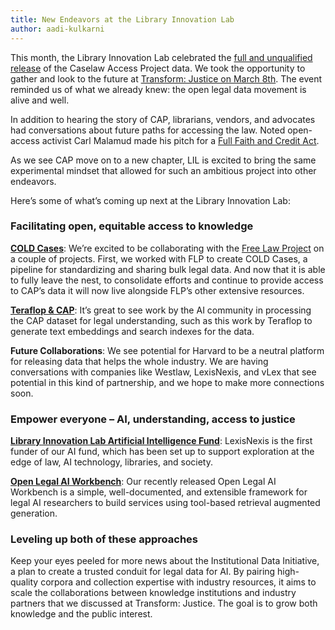 ```yaml
---
title: New Endeavors at the Library Innovation Lab
author: aadi-kulkarni
---
```

This month, the Library Innovation Lab celebrated the [full and unqualified release](https://lil.law.harvard.edu/blog/2024/03/26/transitions-for-the-caselaw-access-project/) of the Caselaw Access Project data. We took the opportunity to gather and look to the future at [Transform: Justice on March 8th](http://lil.law.harvard.edu/about/cap-celebration). The event reminded us of what we already knew: the open legal data movement is alive and well. 

In addition to hearing the story of CAP, librarians, vendors, and advocates had conversations about future paths for accessing the law. Noted open-access activist Carl Malamud made his pitch for a [Full Faith and Credit Act](https://www.youtube.com/watch?v=JTIIfCp1Ufk). 

As we see CAP move on to a new chapter, LIL is excited to bring the same experimental mindset that allowed for such an ambitious project into other endeavors. 

Here’s some of what’s coming up next at the Library Innovation Lab: 

### Facilitating open, equitable access to knowledge

**[COLD Cases](https://huggingface.co/datasets/harvard-lil/cold-cases)**: We’re excited to be collaborating with the [Free Law Project](http://www.free.law) on a couple of projects. First, we worked with FLP to create COLD Cases, a pipeline for standardizing and sharing bulk legal data. And now that it is able to fully leave the nest, to consolidate efforts and continue to provide access to CAP’s data it will now live alongside FLP’s other extensive resources. 

**[Teraflop & CAP](https://threadreaderapp.com/thread/1766157444936507837.html)**: It’s great to see work by the AI community in processing the CAP dataset for legal understanding, such as this work by Teraflop to generate text embeddings and search indexes for the data.

**Future Collaborations**: We see potential for Harvard to be a neutral platform for releasing data that helps the whole industry. We are having conversations with companies like Westlaw, LexisNexis, and vLex that see potential in this kind of partnership, and we hope to make more connections soon.
 
### Empower everyone – AI, understanding, access to justice

**[Library Innovation Lab Artificial Intelligence Fund](http://lil.law.harvard.edu/about/ai)**: LexisNexis is the first funder of our AI fund, which has been set up to support exploration at the edge of law, AI technology, libraries, and society.

**[Open Legal AI Workbench](https://lil.law.harvard.edu/blog/2024/03/08/announcing-the-open-legal-ai-workbench-olaw/)**: Our recently released Open Legal AI Workbench is a simple, well-documented, and extensible framework for legal AI researchers to build services using tool-based retrieval augmented generation. 
 
### Leveling up both of these approaches

Keep your eyes peeled for more news about the Institutional Data Initiative, a plan to create a trusted conduit for legal data for AI. By pairing high-quality corpora and collection expertise with industry resources, it aims to scale the collaborations between knowledge institutions and industry partners that we discussed at Transform: Justice. The goal is to grow both knowledge and the public interest.
